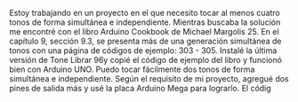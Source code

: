 Estoy trabajando en un proyecto en el que necesito tocar al menos cuatro tonos de forma simultánea e independiente. Mientras buscaba la solución me encontré con el libro Arduino Cookbook de Michael Margolis 25. En el capítulo 9, sección 9.3, se presenta más de una generación simultánea de tonos con una página de códigos de ejemplo: 303 - 305. Instalé la última versión de Tone Librar 96y copié el código de ejemplo del libro y funcionó bien con Arduino UNO. Puedo tocar fácilmente dos tonos de forma simultánea e independiente. Según el requisito de mi proyecto, agregué dos pines de salida más y usé la placa Arduino Mega para lograrlo. El códig
